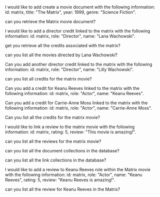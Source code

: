 

I would like to add create a movie document with the following information: id: matrix, title: "The Matrix", year: 1999, genre: "Science Fiction".

can you retrieve the Matrix movie document?

I would like to add a director credit linked to the matrix with the following information: id: matrix, role: "Director", name: "Lana Wachowski".

get you retrieve all the credits associated with the matrix?

can you list all the movies directed by Lana Wachowski?

Can you add another director credit linked to the matrix with the following information: id: matrix, role: "Director", name: "Lilly Wachowski".

can you list all credits for the matrix movie?

Can you add a credit for Keanu Reeves linked to the matrix with the following information: id: matrix, role: "Actor", name: "Keanu Reeves".

Can you add a credit for Carrie-Anne Moss linked to the matrix with the following information: id: matrix, role: "Actor", name: "Carrie-Anne Moss".

Can you list all the credits for the matrix movie?

I would like to link a review to the matrix movie with the following information: id: matrix, rating: 5, review: "This movie is amazing!".

can you list all the reviews for the matrix movie?

can you list all the document collections in the database?

can you list all the link collections in the database?

I would like to add a review to Keanu Reeves role within the Matrix movie with the following information: id: matrix, role: "Actor", name: "Keanu Reeves", rating: 5, review: "Keanu Reeves is amazing!".

can you list all the review for Keanu Reeves in the Matrix?